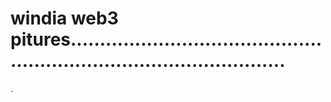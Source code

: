 # windia web3 pitures..........................................................................................
.
